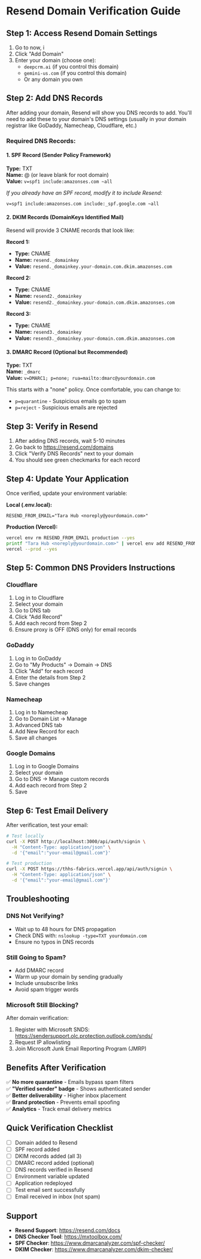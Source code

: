 # Resend Domain Verification Guide

## Step 1: Access Resend Domain Settings

1. Go to now, i
2. Click "Add Domain"
3. Enter your domain (choose one):
   - `deepcrm.ai` (if you control this domain)
   - `gemini-us.com` (if you control this domain)
   - Or any domain you own

## Step 2: Add DNS Records

After adding your domain, Resend will show you DNS records to add. You'll need to add these to your domain's DNS settings (usually in your domain registrar like GoDaddy, Namecheap, Cloudflare, etc.)

### Required DNS Records:

#### 1. SPF Record (Sender Policy Framework)
**Type:** TXT  
**Name:** @ (or leave blank for root domain)  
**Value:** `v=spf1 include:amazonses.com ~all`

*If you already have an SPF record, modify it to include Resend:*
```
v=spf1 include:amazonses.com include:_spf.google.com ~all
```

#### 2. DKIM Records (DomainKeys Identified Mail)
Resend will provide 3 CNAME records that look like:

**Record 1:**
- **Type:** CNAME
- **Name:** `resend._domainkey`
- **Value:** `resend._domainkey.your-domain.com.dkim.amazonses.com`

**Record 2:**
- **Type:** CNAME  
- **Name:** `resend2._domainkey`
- **Value:** `resend2._domainkey.your-domain.com.dkim.amazonses.com`

**Record 3:**
- **Type:** CNAME
- **Name:** `resend3._domainkey`
- **Value:** `resend3._domainkey.your-domain.com.dkim.amazonses.com`

#### 3. DMARC Record (Optional but Recommended)
**Type:** TXT  
**Name:** `_dmarc`  
**Value:** `v=DMARC1; p=none; rua=mailto:dmarc@yourdomain.com`

This starts with a "none" policy. Once comfortable, you can change to:
- `p=quarantine` - Suspicious emails go to spam
- `p=reject` - Suspicious emails are rejected

## Step 3: Verify in Resend

1. After adding DNS records, wait 5-10 minutes
2. Go back to https://resend.com/domains
3. Click "Verify DNS Records" next to your domain
4. You should see green checkmarks for each record

## Step 4: Update Your Application

Once verified, update your environment variable:

**Local (.env.local):**
```env
RESEND_FROM_EMAIL="Tara Hub <noreply@yourdomain.com>"
```

**Production (Vercel):**
```bash
vercel env rm RESEND_FROM_EMAIL production --yes
printf "Tara Hub <noreply@yourdomain.com>" | vercel env add RESEND_FROM_EMAIL production
vercel --prod --yes
```

## Step 5: Common DNS Providers Instructions

### Cloudflare
1. Log in to Cloudflare
2. Select your domain
3. Go to DNS tab
4. Click "Add Record"
5. Add each record from Step 2
6. Ensure proxy is OFF (DNS only) for email records

### GoDaddy
1. Log in to GoDaddy
2. Go to "My Products" → Domain → DNS
3. Click "Add" for each record
4. Enter the details from Step 2
5. Save changes

### Namecheap
1. Log in to Namecheap
2. Go to Domain List → Manage
3. Advanced DNS tab
4. Add New Record for each
5. Save all changes

### Google Domains
1. Log in to Google Domains
2. Select your domain
3. Go to DNS → Manage custom records
4. Add each record from Step 2
5. Save

## Step 6: Test Email Delivery

After verification, test your email:

```bash
# Test locally
curl -X POST http://localhost:3000/api/auth/signin \
  -H "Content-Type: application/json" \
  -d '{"email":"your-email@gmail.com"}'

# Test production
curl -X POST https://thhs-fabrics.vercel.app/api/auth/signin \
  -H "Content-Type: application/json" \
  -d '{"email":"your-email@gmail.com"}'
```

## Troubleshooting

### DNS Not Verifying?
- Wait up to 48 hours for DNS propagation
- Check DNS with: `nslookup -type=TXT yourdomain.com`
- Ensure no typos in DNS records

### Still Going to Spam?
- Add DMARC record
- Warm up your domain by sending gradually
- Include unsubscribe links
- Avoid spam trigger words

### Microsoft Still Blocking?
After domain verification:
1. Register with Microsoft SNDS: https://sendersupport.olc.protection.outlook.com/snds/
2. Request IP allowlisting
3. Join Microsoft Junk Email Reporting Program (JMRP)

## Benefits After Verification

✅ **No more quarantine** - Emails bypass spam filters  
✅ **"Verified sender" badge** - Shows authenticated sender  
✅ **Better deliverability** - Higher inbox placement  
✅ **Brand protection** - Prevents email spoofing  
✅ **Analytics** - Track email delivery metrics  

## Quick Verification Checklist

- [ ] Domain added to Resend
- [ ] SPF record added
- [ ] DKIM records added (all 3)
- [ ] DMARC record added (optional)
- [ ] DNS records verified in Resend
- [ ] Environment variable updated
- [ ] Application redeployed
- [ ] Test email sent successfully
- [ ] Email received in inbox (not spam)

## Support

- **Resend Support**: https://resend.com/docs
- **DNS Checker Tool**: https://mxtoolbox.com/
- **SPF Checker**: https://www.dmarcanalyzer.com/spf-checker/
- **DKIM Checker**: https://www.dmarcanalyzer.com/dkim-checker/